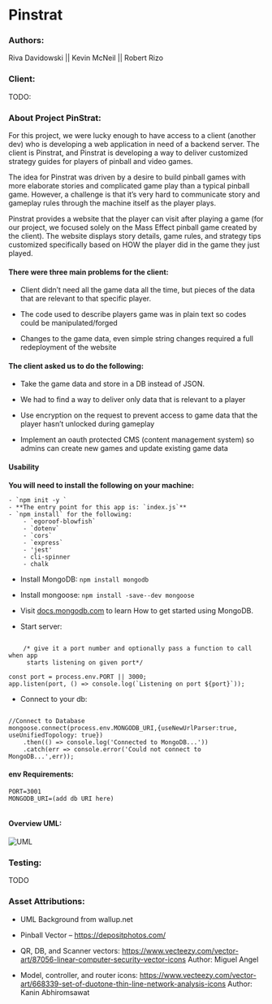 # Pinstrat

### Authors:

Riva Davidowski  ||   Kevin McNeil  ||   Robert Rizo

### Client:

TODO:

### About Project PinStrat:

  For this project, we were lucky enough to have access to a client (another dev) who is developing a web application in need of a backend server. The client is Pinstrat, and Pinstrat is developing a way to deliver customized strategy guides for players of pinball and video games. 

  The idea for Pinstrat was driven by a desire to build pinball games with more elaborate stories and complicated game play than a typical pinball game. However, a challenge is that it’s very hard to communicate story and gameplay rules through the machine itself as the player plays.

  Pinstrat provides a website that the player can visit after playing a game (for our project, we focused solely on the Mass Effect pinball game created by the client). The website displays story details, game rules, and strategy tips customized specifically based on HOW the player did in the game they just played. 

####  There were three main problems for the client:
 
-  Client didn’t need all the game data all the time, but pieces of the data that are relevant to that specific player.

-  The code used to describe players game was in plain text so codes could be manipulated/forged

-  Changes to the game data, even simple string changes required a full redeployment of the website

####  The client asked us to do the following:

-  Take the game data and store in a DB instead of JSON. 

-  We had to find a way to deliver only data that is relevant to a player

-  Use encryption on the request to prevent access to game data that the player hasn’t unlocked during gameplay

-  Implement an oauth protected CMS (content management system) so admins can create new games and update existing game data

#### Usability

**You will need to install the following on your machine:**

    - `npm init -y `
    - **The entry point for this app is: `index.js`**
    - `npm install` for the following:
        - `egoroof-blowfish`
        - `dotenv`
        - `cors`
        - `express`
        - 'jest'
        - cli-spinner
        - chalk
- Install MongoDB: `npm install mongodb`
- Install mongoose: `npm install -save--dev mongoose`
- Visit [docs.mongodb.com](https://docs.mongodb.com/manual/tutorial/getting-started/) to learn How to get started using MongoDB.

- Start server:

```

    /* give it a port number and optionally pass a function to call when app
     starts listening on given port*/

const port = process.env.PORT || 3000;
app.listen(port, () => console.log(`Listening on port ${port}`));

```


- Connect to your db:

```

//Connect to Database
mongoose.connect(process.env.MONGODB_URI,{useNewUrlParser:true, useUnifiedTopology: true})
    .then(() => console.log('Connected to MongoDB...'))
    .catch(err => console.error('Could not connect to MongoDB...',err));

```

#### env Requirements:

```
PORT=3001
MONGODB_URI=(add db URI here)


```


#### Overview UML:

![UML](https://raw.githubusercontent.com/401-Midterm/pinstrat/main/midtem%20UML%201.jpg)

### Testing:

TODO

### Asset Attributions:

- UML Background from wallup.net

- Pinball Vector – https://depositphotos.com/

- QR, DB, and  Scanner vectors: https://www.vecteezy.com/vector-art/87056-linear-computer-security-vector-icons
Author: Miguel Angel

- Model, controller, and router icons: https://www.vecteezy.com/vector-art/668339-set-of-duotone-thin-line-network-analysis-icons
Author: Kanin Abhiromsawat 


